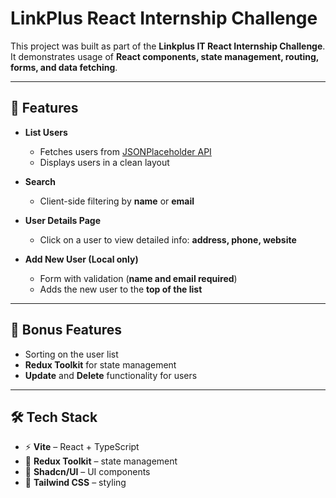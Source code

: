 # LinkPlus React Internship Challenge  

This project was built as part of the **Linkplus IT React Internship Challenge**.  
It demonstrates usage of **React components, state management, routing, forms, and data fetching**.  

---

## 🚀 Features  

- **List Users**  
  - Fetches users from [JSONPlaceholder API](https://jsonplaceholder.typicode.com/users)  
  - Displays users in a clean layout 

- **Search**  
  - Client-side filtering by **name** or **email**  

- **User Details Page**  
  - Click on a user to view detailed info: **address, phone, website**  

- **Add New User (Local only)**  
  - Form with validation (**name and email required**)  
  - Adds the new user to the **top of the list**  

---

## 🎯 Bonus Features  

- Sorting on the user list  
- **Redux Toolkit** for state management  
- **Update** and **Delete** functionality for users  

---

## 🛠️ Tech Stack  

- ⚡ **Vite** – React + TypeScript  
- 🔄 **Redux Toolkit** – state management  
- 🎨 **Shadcn/UI** – UI components  
- 🎨 **Tailwind CSS** – styling  



